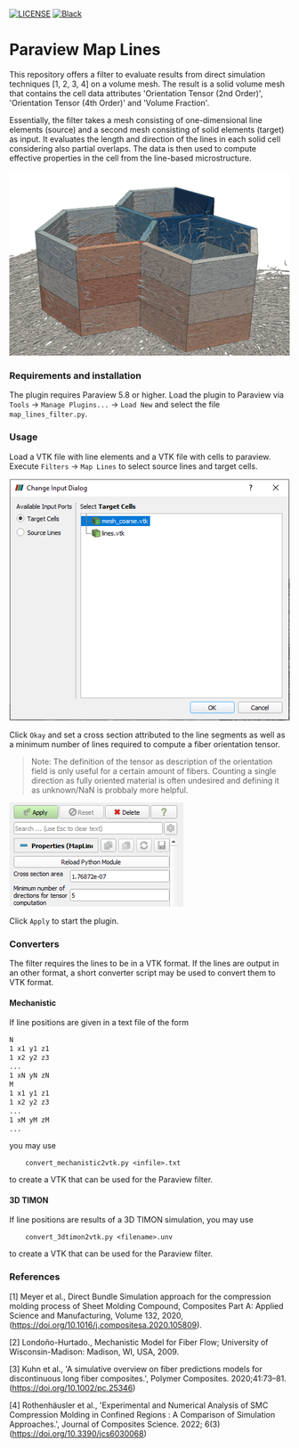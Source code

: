 [![LICENSE](https://black.readthedocs.io/en/stable/_static/license.svg)](https://raw.github.com/nilsmeyerkit/fiberoripy/master/LICENSE)
[![Black](https://img.shields.io/badge/code%20style-black-000000.svg)](https://github.com/psf/black)

# Paraview Map Lines
This repository offers a filter to evaluate results from direct simulation techniques [1, 2, 3, 4] on a volume mesh. The result is a solid volume mesh that contains the cell data attributes 'Orientation Tensor (2nd Order)', 'Orientation Tensor (4th Order)' and 'Volume Fraction'.

Essentially, the filter takes a mesh consisting of one-dimensional line elements (source) and a second mesh consisting of solid elements (target) as input. It evaluates the length and direction of the lines in each solid cell considering also partial overlaps. The data is then used to compute effective properties in the cell from the line-based microstructure.

![result](doc/result.png)

### Requirements and installation
The plugin requires Paraview 5.8 or higher. Load the plugin to Paraview via `Tools` -> `Manage Plugins...` -> `Load New` and select the file `map_lines_filter.py`.

### Usage
Load a VTK file with line elements and a VTK file with cells to paraview. Execute `Filters` -> `Map Lines` to select source lines and target cells. 

![selection](doc/selection.png)

Click `Okay` and set a cross section attributed to the line segments as well as a minimum number of lines required to compute a fiber orientation tensor. 

> Note: The definition of the tensor as description of the orientation field is only useful for a certain amount of fibers. Counting a single direction as fully oriented material is often undesired and defining it as unknown/NaN is probbaly more helpful.

![properties](doc/properties.png)

Click `Apply` to start the plugin.

### Converters

The filter requires the lines to be in a VTK format. If the lines are output in an other format, a short converter script may be used to convert them to VTK format.  

#### Mechanistic
If line positions are given in a text file of the form
```
N
1 x1 y1 z1
1 x2 y2 z3
...
1 xN yN zN
M
1 x1 y1 z1
1 x2 y2 z3
...
1 xM yM zM
...
```
you may use 

        convert_mechanistic2vtk.py <infile>.txt
        
to create a VTK that can be used for the Paraview filter.

#### 3D TIMON 
If line positions are results of a 3D TIMON simulation, you may use 

        convert_3dtimon2vtk.py <filename>.unv 

to create a VTK that can be used for the Paraview filter.

### References
[1] Meyer et al., Direct Bundle Simulation approach for the compression molding process of Sheet Molding Compound, Composites Part A: Applied Science and Manufacturing, Volume 132,
2020,(https://doi.org/10.1016/j.compositesa.2020.105809).

[2] Londoño-Hurtado., Mechanistic Model for Fiber Flow; University of Wisconsin-Madison: Madison, WI, USA, 2009.

[3] Kuhn et al., 'A simulative overview on fiber predictions models for discontinuous long fiber composites.', Polymer Composites. 2020;41:73–81. (https://doi.org/10.1002/pc.25346)

[4] Rothenhäusler et al., 'Experimental and Numerical Analysis of SMC Compression Molding in Confined Regions : A Comparison of Simulation Approaches.', Journal of Composites Science. 2022; 6(3) (https://doi.org/10.3390/jcs6030068)

